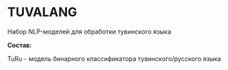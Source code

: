 # TUVALANG
Набор NLP-моделей для обработки тувинского языка

**Состав:**

TuRu - модель бинарного классификатора тувинского/русского языка
